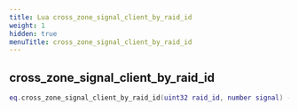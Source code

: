 ```yaml
---
title: Lua cross_zone_signal_client_by_raid_id
weight: 1
hidden: true
menuTitle: cross_zone_signal_client_by_raid_id
---
```

## cross_zone_signal_client_by_raid_id
```lua
eq.cross_zone_signal_client_by_raid_id(uint32 raid_id, number signal) -- void
```
